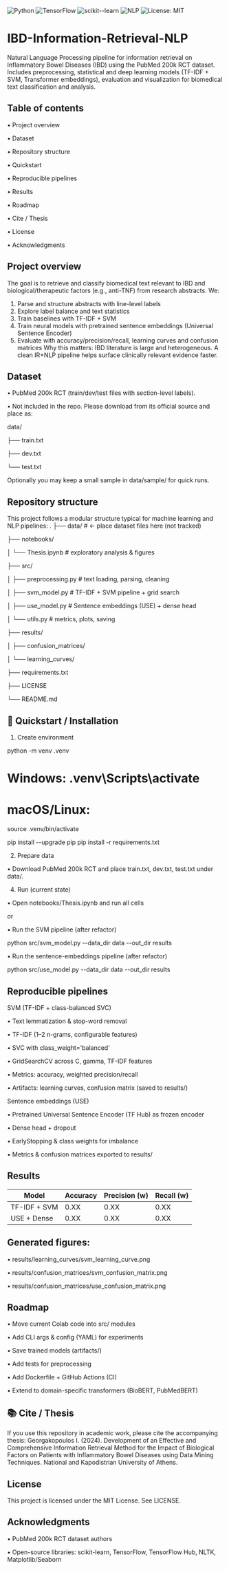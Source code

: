 ![Python](https://img.shields.io/badge/Python-3.10+-blue.svg)
![TensorFlow](https://img.shields.io/badge/TensorFlow-2.x-orange.svg)
![scikit--learn](https://img.shields.io/badge/scikit--learn-ML-yellow.svg)
![NLP](https://img.shields.io/badge/NLP-Biomedical-green.svg)
![License: MIT](https://img.shields.io/badge/License-MIT-lightgrey.svg)

# IBD-Information-Retrieval-NLP
Natural Language Processing pipeline for information retrieval on Inflammatory Bowel Diseases (IBD) using the PubMed 200k RCT dataset. Includes preprocessing, statistical and deep learning models (TF-IDF + SVM, Transformer embeddings), evaluation and visualization for biomedical text classification and analysis.
## Table of contents

•	Project overview

•	Dataset

•	Repository structure

•	Quickstart

•	Reproducible pipelines

•	Results

•	Roadmap

•	Cite / Thesis

•	License

•	Acknowledgments

## Project overview

The goal is to retrieve and classify biomedical text relevant to IBD and biological/therapeutic factors (e.g., anti-TNF) from research abstracts.
We:
1.	Parse and structure abstracts with line-level labels
2.	Explore label balance and text statistics
3.	Train baselines with TF-IDF + SVM
4.	Train neural models with pretrained sentence embeddings (Universal Sentence Encoder)
5.	Evaluate with accuracy/precision/recall, learning curves and confusion matrices
Why this matters: IBD literature is large and heterogeneous.
A clean IR+NLP pipeline helps surface clinically relevant evidence faster.

## Dataset

•	PubMed 200k RCT (train/dev/test files with section-level labels).

•	Not included in the repo. Please download from its official source and place as:

data/

├── train.txt

├── dev.txt

└── test.txt

Optionally you may keep a small sample in data/sample/ for quick runs.

## Repository structure

This project follows a modular structure typical for machine learning and NLP pipelines:
.
├── data/                     # <- place dataset files here (not tracked)

├── notebooks/

│   └── Thesis.ipynb          # exploratory analysis & figures

├── src/

│   ├── preprocessing.py      # text loading, parsing, cleaning

│   ├── svm_model.py          # TF-IDF + SVM pipeline + grid search

│   ├── use_model.py          # Sentence embeddings (USE) + dense head

│   └── utils.py              # metrics, plots, saving

├── results/

│   ├── confusion_matrices/

│   └── learning_curves/

├── requirements.txt

├── LICENSE

└── README.md


## 🚀 Quickstart / Installation

1) Create environment
   
python -m venv .venv
# Windows: .venv\Scripts\activate
# macOS/Linux:
source .venv/bin/activate

pip install --upgrade pip
pip install -r requirements.txt

2) Prepare data

•	Download PubMed 200k RCT and place train.txt, dev.txt, test.txt under data/.

4) Run (current state)
   
•	Open notebooks/Thesis.ipynb and run all cells

or

•	Run the SVM pipeline (after refactor)

python src/svm_model.py --data_dir data --out_dir results

•	Run the sentence-embeddings pipeline (after refactor)

python src/use_model.py --data_dir data --out_dir results



## Reproducible pipelines

SVM (TF-IDF + class-balanced SVC)

•	Text lemmatization & stop-word removal

•	TF-IDF (1–2 n-grams, configurable features)

•	SVC with class_weight='balanced'

•	GridSearchCV across C, gamma, TF-IDF features

•	Metrics: accuracy, weighted precision/recall

•	Artifacts: learning curves, confusion matrix (saved to results/)

Sentence embeddings (USE)

•	Pretrained Universal Sentence Encoder (TF Hub) as frozen encoder

•	Dense head + dropout

•	EarlyStopping & class weights for imbalance

•	Metrics & confusion matrices exported to results/

## Results

| Model        | Accuracy | Precision (w) | Recall (w) |
| ------------ | -------- | ------------- | ---------- |
| TF-IDF + SVM | 0.XX     | 0.XX          | 0.XX       |
| USE + Dense  | 0.XX     | 0.XX          | 0.XX       |

## Generated figures:

•	results/learning_curves/svm_learning_curve.png

•	results/confusion_matrices/svm_confusion_matrix.png

•	results/confusion_matrices/use_confusion_matrix.png

## Roadmap

•	Move current Colab code into src/ modules

•	Add CLI args & config (YAML) for experiments

•	Save trained models (artifacts/)

•	Add tests for preprocessing

•	Add Dockerfile + GitHub Actions (CI)

•	Extend to domain-specific transformers (BioBERT, PubMedBERT)

## 📚 Cite / Thesis

If you use this repository in academic work, please cite the accompanying thesis:
Georgakopoulos I. (2024). Development of an Effective and Comprehensive Information Retrieval Method for the Impact of Biological Factors on Patients with Inflammatory Bowel Diseases using Data Mining Techniques. National and Kapodistrian University of Athens.

## License

This project is licensed under the MIT License. See LICENSE.

## Acknowledgments

•	PubMed 200k RCT dataset authors

•	Open-source libraries: scikit-learn, TensorFlow, TensorFlow Hub, NLTK, Matplotlib/Seaborn

